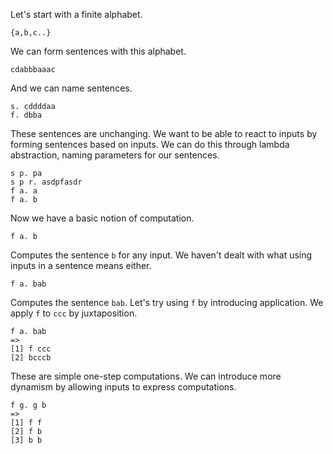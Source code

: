 Let's start with a finite alphabet.

```
{a,b,c..}
```

We can form sentences with this alphabet.

```
cdabbbaaac
```

And we can name sentences.

```
s. cddddaa
f. dbba
```

These sentences are unchanging. 
We want to be able to react to inputs by forming sentences based on inputs. 
We can do this through lambda abstraction, naming parameters for our sentences.

```
s p. pa
s p r. asdpfasdr
f a. a
f a. b
```

Now we have a basic notion of computation.

```
f a. b
```

Computes the sentence `b` for any input. We haven't dealt with what using inputs in a sentence means either.

```
f a. bab
```

Computes the sentence `bab`. Let's try using `f` by introducing application. We apply `f` to `ccc` by juxtaposition.

```
f a. bab
=>
[1] f ccc
[2] bcccb
```

These are simple one-step computations. We can introduce more dynamism by allowing inputs to express computations.

```
f g. g b
=>
[1] f f
[2] f b
[3] b b
```
